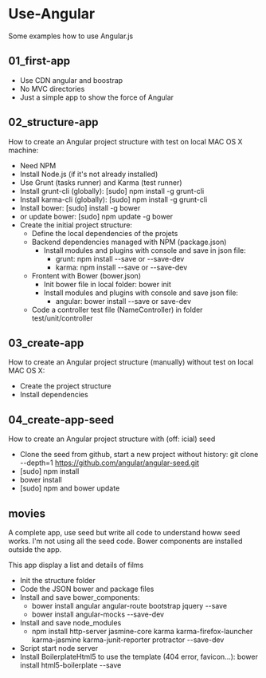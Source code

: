 # Use-Angular
Some examples how to use Angular.js

## 01_first-app
- Use CDN angular and boostrap
- No MVC directories
- Just a simple app to show the force of Angular

## 02_structure-app
How to create an Angular project structure with test on local MAC OS X machine:
- Need NPM
- Install Node.js (if it's not already installed)
- Use Grunt (tasks runner) and Karma (test runner)
- Install grunt-cli (globally): [sudo] npm install -g grunt-cli
- Install karma-cli (globally): [sudo] npm install -g grunt-cli
- Install bower: [sudo] install -g bower
- or update bower: [sudo] npm update -g bower
- Create the initial project structure:
    - Define the local dependencies of the projets
    - Backend dependencies managed with NPM (package.json)
        - Install modules and plugins with console and save in json file:
            - grunt: npm install <grunt-modules-or-plugins-name> --save or --save-dev
            - karma: npm install <karma-modulesor-plugins-name> --save or --save-dev
    - Frontent with Bower (bower.json)
        - Init bower file in local folder: bower init
        - Install modules and plugins with console and save json file:
            - angular: bower install <angular-modules-or-plugins-name> --save or save-dev
    - Code a controller test file (NameController) in folder test/unit/controller

## 03_create-app
How to create an Angular project structure (manually) without test on local MAC OS X:
- Create the project structure
- Install dependencies

## 04_create-app-seed
How to create an Angular project structure with (off: icial) seed
- Clone the seed from github, start a new project without history: git clone --depth=1 https://github.com/angular/angular-seed.git <project-name>
- [sudo] npm install
- bower install
- [sudo] npm and bower update

## movies
A complete app, use seed but write all code to understand howw seed works. I'm not using all the seed code. Bower components are installed outside the app.

This app display a list and details of films

- Init the structure folder
- Code the JSON bower and package files
- Install and save bower_components: 
    - bower install angular angular-route bootstrap jquery --save
    - bower install angular-mocks --save-dev
- Install and save node_modules
    - npm install http-server jasmine-core karma karma-firefox-launcher karma-jasmine karma-junit-reporter protractor --save-dev
- Script start node server
- Install BoilerplateHtml5 to use the template (404 error, favicon...): bower install html5-boilerplate --save